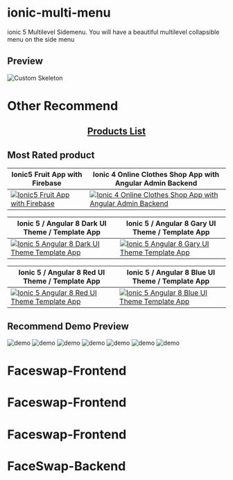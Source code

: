 # ionic-multi-menu
ionic 5 Multilevel Sidemenu.
 You will have a beautiful multilevel collapsible menu on the side menu


## Preview
![Custom Skeleton](https://github.com/ionictemplate-app/ionic-multi-menu/blob/master/src/assets/images/demo/1.gif)

# Other Recommend

<h2 align="center">
  <a href="https://codecanyon.net/user/captain96778/portfolio">Products List</a> </h2>
  
##  Most Rated  product 
| Ionic5 Fruit App with Firebase  | Ionic 4 Online Clothes Shop App with Angular Admin Backend |
| ------------- | ------------- |
| <a href="https://codecanyon.net/item/ionic5-fruit-app-with-firebase/24448819" rel="Ionic5 Fruit App with Firebase">![Ionic5 Fruit App with Firebase](https://github.com/ionictemplate-app/ionic-multi-menu/blob/master/src/assets/images/1.jpg) </a> |  <a href="https://codecanyon.net/item/ionic-4-online-clothes-shop-app-with-angular-admin-backend/25007518" rel="Ionic 5 angular 8 gray theme  Mobile app UI"> ![Ionic 4 Online Clothes Shop App with Angular Admin Backend ](https://github.com/ionictemplate-app/ionic-multi-menu/blob/master/src/assets/images/2.jpg) </a>| 


| Ionic 5 / Angular 8 Dark UI Theme / Template App  | Ionic 5 / Angular 8 Gary UI Theme / Template App |
| ------------- | ------------- |
| <a href="https://codecanyon.net/item/ionic-5-angular-8-dark-ui-theme-template-app-starter-app/25261503" rel="Ionic 5 / Angular 8 Dark UI Theme / Template App">![Ionic 5 Angular 8 Dark UI Theme Template App](https://github.com/ionictemplate-app/ionic-multi-menu/blob/master/src/assets/images/3.jpg) </a> |  <a href="https://codecanyon.net/item/ionic-5-angular-8-gray-ui-theme-template-app-starter-app/25267829" rel="Ionic 5 angular 8 gray theme  Mobile app UI"> ![Ionic 5  Angular 8 Gary UI Theme  Template App ](https://github.com/ionictemplate-app/ionic-multi-menu/blob/master/src/assets/images/4.jpg) </a>| 

| Ionic 5 / Angular 8 Red UI Theme / Template App  | Ionic 5 / Angular 8 Blue UI Theme / Template App |
| ------------- | ------------- |
| <a href="https://codecanyon.net/item/ionic-5-angular-8-red-ui-theme-template-app-starter-app/25287143" rel="Ionic 5 / Angular 8 Dark UI Theme / Template App">![Ionic 5 Angular 8 Red UI Theme Template App](https://github.com/ionictemplate-app/ionic-multi-menu/blob/master/src/assets/images/6.jpg) </a> |  <a href="https://codecanyon.net/item/ionic-5-angular-8-ui-blue-theme-template-app-starter-app/25179998" rel="Ionic 5 angular 8 gray theme  Mobile app UI"> ![Ionic 5  Angular 8 Blue UI Theme  Template App ](https://github.com/ionictemplate-app/ionic-multi-menu/blob/master/src/assets/images/5.jpg) </a>| 


## Recommend Demo Preview

![demo](https://github.com/ionictemplate-app/ionic-multi-menu/blob/master/src/assets/images/preview1.jpg)
![demo](https://github.com/ionictemplate-app/ionic-multi-menu/blob/master/src/assets/images/preview2.jpg)
![demo](https://github.com/ionictemplate-app/ionic-multi-menu/blob/master/src/assets/images/preview3.jpg)
![demo](https://github.com/ionictemplate-app/ionic-multi-menu/blob/master/src/assets/images/preview4.jpg)
![demo](https://github.com/ionictemplate-app/ionic-multi-menu/blob/master/src/assets/images/previewbackend5.jpg)
![demo](https://github.com/ionictemplate-app/ionic-multi-menu/blob/master/src/assets/images/11.jpg)
![demo](https://github.com/ionictemplate-app/ionic-multi-menu/blob/master/src/assets/images/12.jpg)
# Faceswap-Frontend
# Faceswap-Frontend
# Faceswap-Frontend
# FaceSwap-Backend
